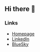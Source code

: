 ## Hi there 👋


### Links
* [Homepage](https://www.keirwhitlock.co.uk/)
* [LinkedIn](https://www.linkedin.com/in/keirwhitlock/)
* [BlueSky](https://bsky.app/profile/keirwhitlock.bsky.social)
